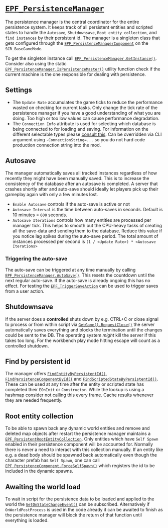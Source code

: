 # [`EPF_PersistenceManager`](https://enfusionengine.com/api/redirect?to=enfusion://ScriptEditor/Scripts/Game/EPF_PersistenceManager.c;10)
The persistence manager is the central coordinator for the entire persistence system. It keeps track of all persistent entities and scripted states to handle the `Autosave`, `Shutdownsave`, `Root entity collection`, and `find instances` by their persistent id. The manager is a singleton class that gets configured through the [`EPF_PersistenceManagerComponent`](https://enfusionengine.com/api/redirect?to=enfusion://ScriptEditor/Scripts/Game/EPF_PersistenceManagerComponent.c;2) on the `SCR_BaseGameMode`.

To get the singleton instance call [`EPF_PersistenceManager.GetInstance()`](https://enfusionengine.com/api/redirect?to=enfusion://ScriptEditor/Scripts/Game/EPF_PersistenceManager.c;62). Consider also using the static [`EPF_PersistenceManager.IsPersistenceMaster()`](https://enfusionengine.com/api/redirect?to=enfusion://ScriptEditor/Scripts/Game/EPF_PersistenceManager.c;49) utility function check if the current machine is the one responsible for dealing with persistence.

## Settings
- The `Update Rate` accumulates the game ticks to reduce the performance wasted on checking for current tasks. Only change the tick rate of the persistence manager if you have a good understanding of what you are doing. Too high or too low values can cause performance degradation.
- The `Connection Info` attribute is used for selecting which database is being connected to for loading and saving. For information on the different selectable types please [consult this](https://github.com/Arkensor/EnfusionDatabaseFramework/blob/armareforger/docs/drivers/index.md). Can be overridden via CLI argument using `-ConnectionString=...` so you do not hard code production connection string into the mod.

## Autosave
The manager automatically saves all tracked instances regardless of how recently they might have been manually saved. This is to increase the consistency of the database after an autosave is completed. A server that crashes shortly after and auto-save should ideally let players pick up their gameplay again with only a few minutes lost.
- `Enable Autosave` controls if the auto-save is active or not
- `Autosave Interval` is the time between auto-saves in seconds. Default is 10 minutes = `600` seconds.
- `Autosave Iterations` controls how many entities are processed per manager tick. This helps to smooth out the CPU-heavy tasks of creating all the save-data and sending them to the database. Reduce this value if you notice lag spikes during the auto-save period. The total amount of instances processed per second is `(1 / <Update Rate>) * <Autosave Iterations>`

### Triggering the auto-save
The auto-save can be triggered at any time manually by calling [`EPF_PersistenceManager.AutoSave()`](https://enfusionengine.com/api/redirect?to=enfusion://ScriptEditor/Scripts/Game/EPF_PersistenceManager.c;207). This resets the countdown until the next regular auto-save. If the auto-save is already ongoing this has no effect. For testing the [`EPF_TriggerSaveAction`](https://enfusionengine.com/api/redirect?to=enfusion://ScriptEditor/Scripts/Game/EPF_TriggerSaveAction.c;1) can be used to trigger saves from a user action.

## Shutdownsave
If the server does a **controlled** shuts down by e.g. CTRL+C or close signal to process or from within script via [`GetGame().RequestClose()`](https://enfusionengine.com/api/redirect?to=enfusion://ScriptEditor/scripts/GameLib/generated/Game.c;66) the server automatically saves everything and blocks the termination until the changes could be sent to the DB. The operating system *might* kill the server if this takes too long. For the workbench play mode hitting escape will count as a controlled shutdown.

## Find by persistent id
The manager offers [`FindEntityByPersistentId()`](https://enfusionengine.com/api/redirect?to=enfusion://ScriptEditor/Scripts/Game/EPF_PersistenceManager.c;174), [`FindPersistenceComponentById()`](https://enfusionengine.com/api/redirect?to=enfusion://ScriptEditor/Scripts/Game/EPF_PersistenceManager.c;184) and  [`FindScriptedStateByPersistentId()`](https://enfusionengine.com/api/redirect?to=enfusion://ScriptEditor/Scripts/Game/EPF_PersistenceManager.c;196). These can be used at any time after the entity or scripted state has completed their `EOnInit` or `Constructor`. While the lookup is using a hashmap consider not calling this every frame. Cache results whenever they are needed frequently.

## Root entity collection
To be able to spawn back any dynamic world entities and remove and deleted map objects after restart the persistence manager maintains a [`EPF_PersistentRootEntityCollection`](https://enfusionengine.com/api/redirect?to=enfusion://ScriptEditor/Scripts/Game/EPF_PersistentRootEntityCollection.c;2). Only entities which have `Self Spawn` enabled in their persistence component will be accounted for.
Normally there is never a need to interact with this collection manually. If an entity like e.g. a dead body should be spawned back automatically even though the character prefab has `Self Spawn`, one can call [`EPF_PersistenceComponent.ForceSelfSpawn()`](https://enfusionengine.com/api/redirect?to=enfusion://ScriptEditor/Scripts/Game/EPF_PersistenceComponent.c;636) which registers the id to be included in the dynamic spawns.

## Awaiting the world load
To wait in script for the persistence data to be loaded and applied to the world the [`GetOnStateChangeEvent()`](https://enfusionengine.com/api/redirect?to=enfusion://ScriptEditor/Scripts/Game/EPF_PersistenceManager.c;94) can be subscribed. Alternatively if `OnWorldPostProcess` is used in the code already it can be awaited to finish as the persistence manager will block the return of that function until everything is loaded.
